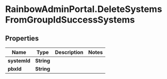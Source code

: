 # RainbowAdminPortal.DeleteSystemsFromGroupIdSuccessSystems

## Properties

Name | Type | Description | Notes
------------ | ------------- | ------------- | -------------
**systemId** | **String** |  | 
**pbxId** | **String** |  | 


